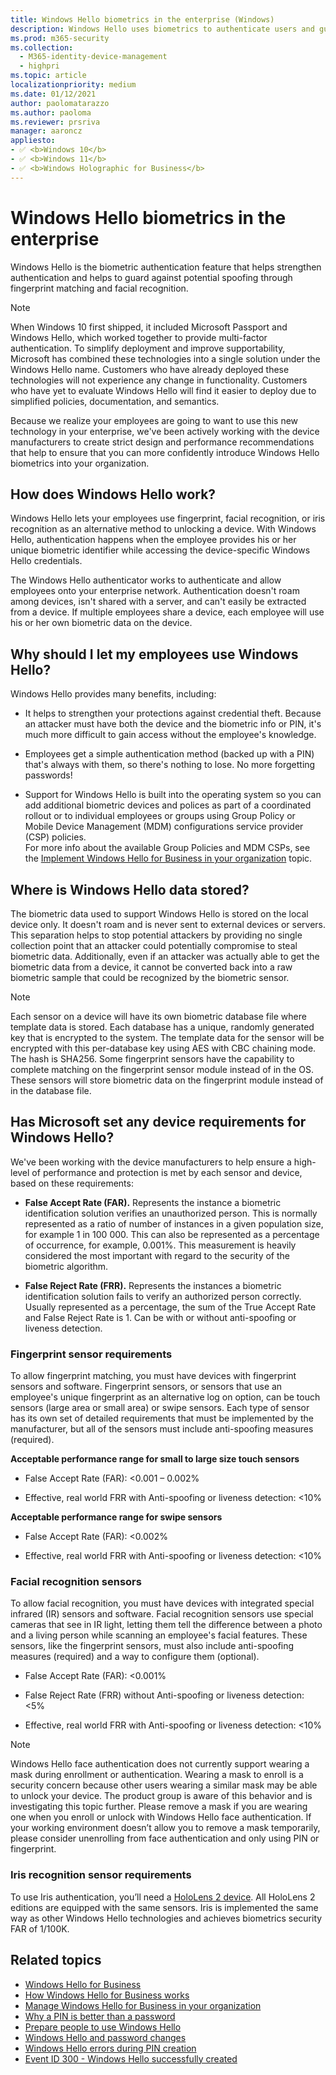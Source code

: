 ```yaml
---
title: Windows Hello biometrics in the enterprise (Windows)
description: Windows Hello uses biometrics to authenticate users and guard against potential spoofing, through fingerprint matching and facial recognition.
ms.prod: m365-security
ms.collection:
  - M365-identity-device-management
  - highpri
ms.topic: article
localizationpriority: medium
ms.date: 01/12/2021
author: paolomatarazzo
ms.author: paoloma
ms.reviewer: prsriva
manager: aaroncz
appliesto:
- ✅ <b>Windows 10</b>
- ✅ <b>Windows 11</b>
- ✅ <b>Windows Holographic for Business</b>
---
```


# Windows Hello biometrics in the enterprise

Windows Hello is the biometric authentication feature that helps strengthen authentication and helps to guard against potential spoofing through fingerprint matching and facial recognition.

>[!NOTE]
>When Windows 10 first shipped, it included Microsoft Passport and Windows Hello, which worked together to provide multi-factor authentication. To simplify deployment and improve supportability, Microsoft has combined these technologies into a single solution under the Windows Hello name. Customers who have already deployed these technologies will not experience any change in functionality. Customers who have yet to evaluate Windows Hello will find it easier to deploy due to simplified policies, documentation, and semantics.

Because we realize your employees are going to want to use this new technology in your enterprise, we've been actively working with the device manufacturers to create strict design and performance recommendations that help to ensure that you can more confidently introduce Windows Hello biometrics into your organization.

## How does Windows Hello work?

Windows Hello lets your employees use fingerprint, facial recognition, or iris recognition as an alternative method to unlocking a device. With Windows Hello, authentication happens when the employee provides his or her unique biometric identifier while accessing the device-specific Windows Hello credentials.

The Windows Hello authenticator works to authenticate and allow employees onto your enterprise network. Authentication doesn't roam among devices, isn't shared with a server, and can't easily be extracted from a device. If multiple employees share a device, each employee will use his or her own biometric data on the device.

## Why should I let my employees use Windows Hello?

Windows Hello provides many benefits, including:

- It helps to strengthen your protections against credential theft. Because an attacker must have both the device and the biometric info or PIN, it's much more difficult to gain access without the employee's knowledge.

- Employees get a simple authentication method (backed up with a PIN) that's always with them, so there's nothing to lose. No more forgetting passwords!

- Support for Windows Hello is built into the operating system so you can add additional biometric devices and polices as part of a coordinated rollout or to individual employees or groups using Group Policy or Mobile Device Management (MDM) configurations service provider (CSP) policies.<br>For more info about the available Group Policies and MDM CSPs, see the [Implement Windows Hello for Business in your organization](hello-manage-in-organization.md) topic.

## Where is Windows Hello data stored?

The biometric data used to support Windows Hello is stored on the local device only. It doesn't roam and is never sent to external devices or servers. This separation helps to stop potential attackers by providing no single collection point that an attacker could potentially compromise to steal biometric data. Additionally, even if an attacker was actually able to get the biometric data from a device, it cannot be converted back into a raw biometric sample that could be recognized by the biometric sensor.

> [!NOTE]
>Each sensor on a device will have its own biometric database file where template data is stored. Each database has a unique, randomly generated key that is encrypted to the system. The template data for the sensor will be encrypted with this per-database key using AES with CBC chaining mode. The hash is SHA256. Some fingerprint sensors have the capability to complete matching on the fingerprint sensor module instead of in the OS. These sensors will store biometric data on the fingerprint module instead of in the database file.

## Has Microsoft set any device requirements for Windows Hello?

We've been working with the device manufacturers to help ensure a high-level of performance and protection is met by each sensor and device, based on these requirements:

- **False Accept Rate (FAR).** Represents the instance a biometric identification solution verifies an unauthorized person. This is normally represented as a ratio of number of instances in a given population size, for example 1 in 100 000. This can also be represented as a percentage of occurrence, for example, 0.001%. This measurement is heavily considered the most important with regard to the security of the biometric algorithm.

- **False Reject Rate (FRR).** Represents the instances a biometric identification solution fails to verify an authorized person correctly. Usually represented as a percentage, the sum of the True Accept Rate and False Reject Rate is 1. Can be with or without anti-spoofing or liveness detection.

### Fingerprint sensor requirements

To allow fingerprint matching, you must have devices with fingerprint sensors and software. Fingerprint sensors, or sensors that use an employee's unique fingerprint as an alternative log on option, can be touch sensors (large area or small area) or swipe sensors. Each type of sensor has its own set of detailed requirements that must be implemented by the manufacturer, but all of the sensors must include anti-spoofing measures (required).

**Acceptable performance range for small to large size touch sensors**

- False Accept Rate (FAR): &lt;0.001 – 0.002%

- Effective, real world FRR with Anti-spoofing or liveness detection: &lt;10%

**Acceptable performance range for swipe sensors**

- False Accept Rate (FAR): &lt;0.002%

- Effective, real world FRR with Anti-spoofing or liveness detection: &lt;10%

### Facial recognition sensors

To allow facial recognition, you must have devices with integrated special infrared (IR) sensors and software. Facial recognition sensors use special cameras that see in IR light, letting them tell the difference between a photo and a living person while scanning an employee's facial features. These sensors, like the fingerprint sensors, must also include anti-spoofing measures (required) and a way to configure them (optional).

- False Accept Rate (FAR): &lt;0.001%

- False Reject Rate (FRR) without Anti-spoofing or liveness detection: &lt;5%

- Effective, real world FRR with Anti-spoofing or liveness detection: &lt;10%

> [!NOTE]
>Windows Hello face authentication does not currently support wearing a mask during enrollment or authentication. Wearing a mask to enroll is a security concern because other users wearing a similar mask may be able to unlock your device. The product group is aware of this behavior and is investigating this topic further. Please remove a mask if you are wearing one when you enroll or unlock with Windows Hello face authentication. If your working environment doesn’t allow you to remove a mask temporarily, please consider unenrolling from face authentication and only using PIN or fingerprint.

### Iris recognition sensor requirements

To use Iris authentication, you’ll need a [HoloLens 2 device](/hololens/). All HoloLens 2 editions are equipped with the same sensors. Iris is implemented the same way as other Windows Hello technologies and achieves biometrics security FAR of 1/100K.

## Related topics

- [Windows Hello for Business](hello-identity-verification.md)
- [How Windows Hello for Business works](hello-how-it-works.md)
- [Manage Windows Hello for Business in your organization](hello-manage-in-organization.md)
- [Why a PIN is better than a password](hello-why-pin-is-better-than-password.md)
- [Prepare people to use Windows Hello](hello-prepare-people-to-use.md)
- [Windows Hello and password changes](hello-and-password-changes.md)
- [Windows Hello errors during PIN creation](hello-errors-during-pin-creation.md)
- [Event ID 300 - Windows Hello successfully created](hello-event-300.md)
